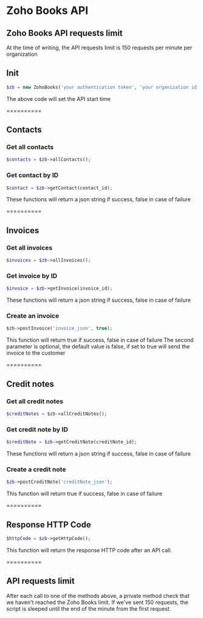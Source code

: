 Zoho Books API
==========

## Zoho Books API requests limit

At the time of writing, the API requests limit is 150 requests per minute per organization


## Init

```php
$zb = new ZohoBooks('your authentication token', 'your organization id');
```

The above code will set the API start time

==========

## Contacts

### Get all contacts

```php
$contacts = $zb->allContacts();
```

### Get contact by ID

```php
$contact = $zb->getContact(contact_id);
```

These functions will return a json string if success, false in case of failure

==========

## Invoices

### Get all invoices

```php
$invoices = $zb->allInvoices();
```

### Get invoice by ID

```php
$invoice = $zb->getInvoice(invoice_id);
```

These functions will return a json string if success, false in case of failure

### Create an invoice

```php
$zb->postInvoice('invoice_json', true);
```

This function will return true if success, false in case of failure
The second parameter is optional, the default value is false, if set to true will send the invoice to the customer

==========

## Credit notes

### Get all credit notes

```php
$creditNotes = $zb->allCreditNotes();
```

### Get credit note by ID

```php
$creditNote = $zb->getCreditNote(creditNote_id);
```

These functions will return a json string if success, false in case of failure

### Create a credit note

```php
$zb->postCreditNote('creditNote_json');
```

This function will return true if success, false in case of failure

==========

## Response HTTP Code

```php
$httpCode = $zb->getHttpCode();
```

This function will return the response HTTP code after an API call.

==========

## API requests limit

After each call to one of the methods above, a private method check that we haven't reached the Zoho Books limit.
If we've sent 150 requests, the script is sleeped until the end of the minute from the first request.